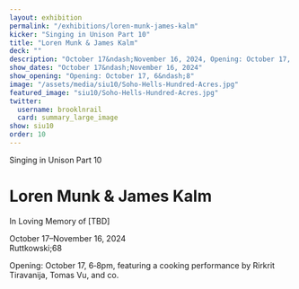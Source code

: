 ```yaml
---
layout: exhibition
permalink: "/exhibitions/loren-munk-james-kalm"
kicker: "Singing in Unison Part 10"
title: "Loren Munk & James Kalm"
deck: ""
description: "October 17&ndash;November 16, 2024, Opening: October 17, 6&ndash;8 p.m. — The paintings of Loren Munk, and the videos of his pseudonym James Kalm"
show_dates: "October 17&ndash;November 16, 2024"
show_opening: "Opening: October 17, 6&ndash;8"
image: "/assets/media/siu10/Soho-Hells-Hundred-Acres.jpg"
featured_image: "siu10/Soho-Hells-Hundred-Acres.jpg"
twitter:
  username: brooklnrail
  card: summary_large_image
show: siu10
order: 10
---
```


<div class="lead margin-bottom-105 tablet:margin-bottom-3">
  <p class="font-sans-sm tablet-lg:font-sans-lg measure-2 text-medium text-italic">Singing in Unison Part 10</p>
  <h1 class="margin-y-2 line-height-sans-1 font-sans-2xl mobile-lg:font-sans-2xl tablet-lg:margin-y-3 tablet-lg:font-sans-3xl measure-2 text-thin margin-0 text-italic">Loren Munk & James Kalm</h1>
  <p class="font-sans-md tablet:font-sans-lg measure-2 text-light">In Loving Memory of [TBD]</p>
  
  <p class="font-sans-md tablet-lg:font-sans-lg measure-2 text-light">October 17&ndash;November 16, 2024 <br/> Ruttkowski;68 <a class="padding-x-1 text-no-underline" href="https://maps.app.goo.gl/LvXGE4t31P5T7hPF7"><span class="hover:border-bottom-2px"></span> <i class="fas fa-map-marked-alt"></i></a></p>
  <p class="font-sans-2xs mobile-lg:font-sans-sm tablet-lg:font-sans-md measure-3 text-light">Opening: October 17, 6&dash;8pm, featuring a cooking performance by Rirkrit Tiravanija, Tomas Vu, and co.</p>
</div>

